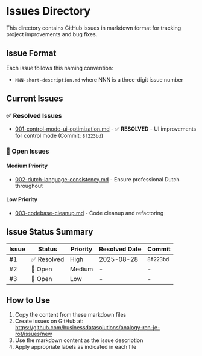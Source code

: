 # Issues Directory

This directory contains GitHub issues in markdown format for tracking project improvements and bug fixes.

## Issue Format

Each issue follows this naming convention:
- `NNN-short-description.md` where NNN is a three-digit issue number

## Current Issues

### ✅ Resolved Issues
- [001-control-mode-ui-optimization.md](./001-control-mode-ui-optimization.md) - ✅ **RESOLVED** - UI improvements for control mode (Commit: `8f223bd`)

### 🔄 Open Issues

#### Medium Priority  
- [002-dutch-language-consistency.md](./002-dutch-language-consistency.md) - Ensure professional Dutch throughout

#### Low Priority
- [003-codebase-cleanup.md](./003-codebase-cleanup.md) - Code cleanup and refactoring

## Issue Status Summary

| Issue | Status | Priority | Resolved Date | Commit |
|-------|--------|----------|---------------|---------|
| #1 | ✅ Resolved | High | 2025-08-28 | `8f223bd` |
| #2 | 🔄 Open | Medium | - | - |
| #3 | 🔄 Open | Low | - | - |

## How to Use

1. Copy the content from these markdown files
2. Create issues on GitHub at: https://github.com/businessdatasolutions/analogy-ren-je-rot/issues/new  
3. Use the markdown content as the issue description
4. Apply appropriate labels as indicated in each file